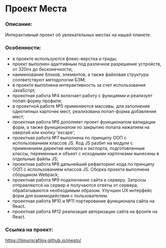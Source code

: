 # **Проект Места**

### Описание:
Интерактивный проект об увлекательных местах на нашей планете.

### Особенности:
- в проекте используются флекс-верстка и гриды;
- проект выполнен адаптивным под различное разрешение устройств, от 320пх до бесконечности;
- наименование блоков, элементов, а также файловая структура соответствуют методологии БЭМ;
- в проекте выполнена интерактивность за счет использования JavaScript;
- проектная работа №4 включает работу с функциями и реализует попап-форму профиля;
- в проектной работе №5 применяются массивы, для заполнения однотипных карточек мест, реализована попап-форма добавления мест;
- проектная работа №6 дополняет проект функционалом валидации форм, а также функционалом по закрытию попапа нажатием на оверлэй или кнопку 'escape';
- проектная работа №7 выполнена по принципу ООП с использованием классов JS. Код JS разбит на модули с применением директив импорта и экспорта, подготовленные классы, переменные и объект с исходными карточками вынесены в отдельные файлы JS;
- проектная работа №8 дальнейший рефакторинг кода по принципу ООП с использованием классов JS. Сборка проекта выполнена сборщиком Webpack;
- проектная работа №9 подключение сайта к серверу. Запросы отправляются на сервер и получаются ответы от сервера, обрабатываются необходимым образом. Улучшен UX интерфейс форм для взаимодействия с пользователем.
- проектная работа №10 и №11 портирование функционала сайта на React.
- проектная работа №12 реализация авторизации сайта на фронте на React.


### Ссылка на проект:
https://timurisrafilov.github.io/mesto/